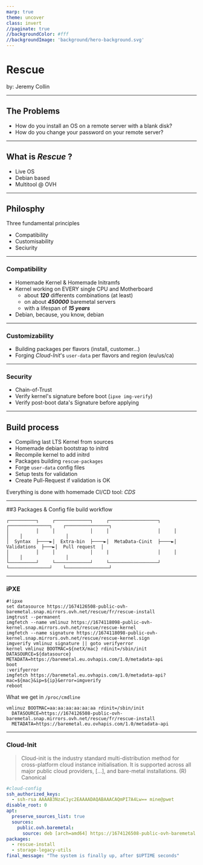 ```yaml
---
marp: true
theme: uncover
class: invert
//paginate: true
//backgroundColor: #fff
//backgroundImage: 'background/hero-background.svg'
---
```

# Rescue

by: Jeremy Collin

---
## The Problems

* How do you install an OS on a remote server with a blank disk?
* How do you change your password on your remote server?

---
## What is *Rescue* ?

 * Live OS
 * Debian based
 * Multitool @ OVH

---
## Philosphy

Three fundamental principles
* Compatibility
* Customisability
* Seciurity

---
### Compatibility
 * Homemade Kernel & Homemade Initramfs
 * Kernel working on EVERY single CPU and Motherboard
    * about __*120*__ differents combinations (at least)
    * on about __*450000*__ baremetal servers
    * with a lifespan of __*15 years*__
 * Debian, because, you know, debian

---
### Customizability
 * Building packages per flavors (install, customer...)
 * Forging *Cloud-Init*'s `user-data` per flavors and region (eu/us/ca)

---
### Security
 * Chain-of-Trust
 * Verify kernel's signature before boot (`ipxe img-verify`)
 * Verify post-boot data's Signature before applying

---
## Build process

* Compiling last LTS Kernel from sources
* Homemade debian bootstrap to initrd
* Recompile kernel to add initrd
* Packages building `rescue-packages`
* Forge `user-data` config files
* Setup tests for validation
* Create Pull-Request if validation is OK

Everything is done with homemade CI/CD tool: *CDS*

---
##3 Packages & Config file build workflow 

```
┌──────────┐     ┌─────────────┐     ┌──────────────────┐     ┌───────────────┐    ┌────────────────┐
│          │     │             │     │                  │     │               │    │                │
│  Syntax  ├────►│  Extra-bin  ├────►│  MetaData-Cinit  ├────►│  Validations  ├───►│  Pull request  │
│          │     │             │     |                  │     │               │    │                │
└──────────┘     └─────────────┘     └──────────────────┘     └───────────────┘    └────────────────┘
```

---
### iPXE

```
#!ipxe
set datasource https://1674126508-public-ovh-baremetal.snap.mirrors.ovh.net/rescue/fr/rescue-install
imgtrust --permanent
imgfetch --name vmlinuz https://1674118098-public-ovh-kernel.snap.mirrors.ovh.net/rescue/rescue-kernel
imgfetch --name signature https://1674118098-public-ovh-kernel.snap.mirrors.ovh.net/rescue/rescue-kernel.sign
imgverify vmlinuz signature || goto verifyerror
kernel vmlinuz BOOTMAC=${netX/mac} rdinit=/sbin/init DATASOURCE=${datasource} METADATA=https://baremetal.eu.ovhapis.com/1.0/metadata-api
boot
:verifyerror
imgfetch https://baremetal.eu.ovhapis.com/1.0/metadata-api?mac=${mac}&ip=${ip}&error=imgverify
reboot
```

What we get in `/proc/cmdline`

```
vmlinuz BOOTMAC=aa:aa:aa:aa:aa:aa rdinit=/sbin/init
  DATASOURCE=https://1674126508-public-ovh-baremetal.snap.mirrors.ovh.net/rescue/fr/rescue-install
  METADATA=https://baremetal.eu.ovhapis.com/1.0/metadata-api
```

---
### Cloud-Init

>Cloud-init is the industry standard multi-distribution method for cross-platform cloud instance initialisation.
It is supported across all major public cloud providers, [...], and bare-metal installations.
(R) Canonical

```yaml
#cloud-config
ssh_authorized_keys:
  - ssh-rsa AAAAB3NzaC1yc2EAAAADAQABAAACAQmPI7A4Lw== mine@pwet
disable_root: 0
apt:
  preserve_sources_list: true
  sources:
    public.ovh.baremetal:
      source: deb [arch=amd64] https://1674126508-public-ovh-baremetal.snap.mirrors.ovh.net/debian/ buster main
packages:
  - rescue-install
  - storage-legacy-utils
final_message: "The system is finally up, after $UPTIME seconds"
```